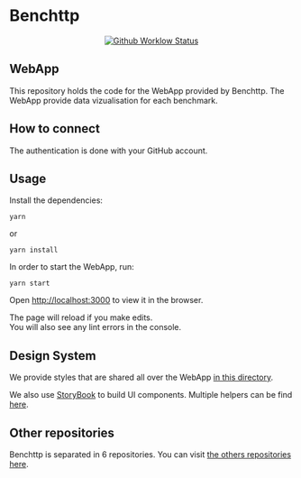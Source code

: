 # Benchttp

<p align="center">
  <a href="https://github.com/benchttp/webapp/actions/workflows/ci.yml?query=branch%3Amain">
    <img alt="Github Worklow Status" src="https://img.shields.io/github/workflow/status/benchttp/webapp/Lint%20&%20Test%20&%20Build"></a>
</p>

## WebApp

This repository holds the code for the WebApp provided by Benchttp. The WebApp provide data vizualisation for each benchmark.

## How to connect

The authentication is done with your GitHub account.

## Usage

Install the dependencies:

`yarn`

or

`yarn install`

In order to start the WebApp, run:

```text
yarn start
```

Open [http://localhost:3000](http://localhost:3000) to view it in the browser.

The page will reload if you make edits.<br />
You will also see any lint errors in the console.

## Design System

We provide styles that are shared all over the WebApp [in this directory](https://github.com/benchttp/webapp/tree/main/src/shared/style).

We also use [StoryBook](https://storybook.js.org/) to build UI components. Multiple helpers can be find [here](https://github.com/benchttp/webapp/tree/main/src/shared/helpers).

## Other repositories

Benchttp is separated in 6 repositories. You can visit [the others repositories here](https://github.com/benchttp).

